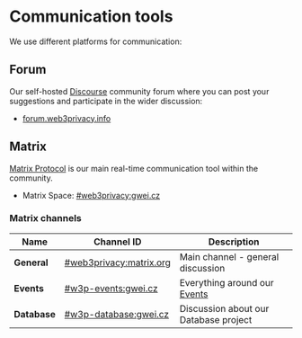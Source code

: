 # Communication tools

We use different platforms for communication:

## Forum

Our self-hosted [Discourse](https://www.discourse.org/) community forum where you can post your suggestions and participate in the wider discussion:

* [forum.web3privacy.info](https://forum.web3privacy.info/)

## Matrix

[Matrix Protocol](https://matrix.org/) is our main real-time communication tool within the community.

* Matrix Space: [#web3privacy:gwei.cz](https://matrix.to/#/#web3privacy:gwei.cz)

### Matrix channels

| Name | Channel ID | Description |
| --- | --- | --- |
| **General** | [#web3privacy:matrix.org](https://matrix.to/#/#web3privacy:matrix.org) | Main channel - general discussion |
| **Events** | [#w3p-events:gwei.cz](https://matrix.to/#/#w3p-events:gwei.cz) | Everything around our [Events](/events/) |
| **Database** | [#w3p-database:gwei.cz](https://matrix.to/#/#w3p-database:gwei.cz) | Discussion about our Database project |